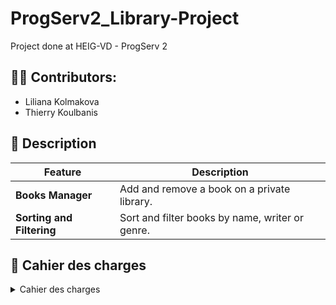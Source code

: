 # ProgServ2_Library-Project

Project done at HEIG-VD - ProgServ 2
 
## 👨‍💻 Contributors:  
- Liliana Kolmakova
- Thierry Koulbanis
 
## 📜 Description  
 
| Feature               | Description                                                                                     |
|-----------------------|-------------------------------------------------------------------------------------------------|
| **Books Manager** | Add and remove a book on a private library. |
| **Sorting and Filtering** | Sort and filter books by name, writer or genre. |

## 📌 Cahier des charges

<details>
 <summary>Cahier des charges</summary>

## 1. Objectif du projet
Le projet **Libs Project** a pour but de créer une application web simple et pratique qui permet à chacun de gérer sa propre bibliothèque en ligne. 
L’idée est d’offrir un espace personnel où l’utilisateur peut ajouter ses livres, suivre ses lectures, laisser des notes ou des commentaires, et organiser sa collection selon ses envies.
L’application sera intuitive, accessible depuis Internet, et développée avec PHP et MySQL.

L’application sera intuitive, accessible depuis Internet, et développée avec PHP et MySQL.

## 2. Description générale
Le site proposera une interface claire avec deux types d’accès :
- un espace public (pour la présentation du projet, l’inscription et la connexion)
- un espace privé (réservé aux utilisateurs connectés)

Deux rôles d’utilisateur seront prévus :
- **Utilisateur standard**, qui gère uniquement sa propre bibliothèque
- **Administrateur**, qui peut en plus gérer les comptes utilisateurs et modérer le contenu

## 3. Fonctionnalités principales

**Gestion des utilisateurs**
- Création d’un compte via un formulaire d’inscription
- Envoi automatique d’un e-mail de confirmation après la création du compte
- Connexion et déconnexion avec gestion de session
- Sécurité assurée avec des mots de passe hashés
- Gestion de deux rôles : utilisateur et administrateur

**Gestion des livres**

- Ajouter un livre avec ses informations : titre, auteur, genre, année, ISBN (optionnel)
- Modifier ou supprimer un livre existant
- Afficher la liste de ses livres
- Rechercher un livre par mot-clé
- Trier les livres par titre, auteur, genre ou année
  
**Suivi de lecture**
  
- Marquer un livre comme à lire, en cours ou lu
- Donner une note (de 1 à 5 étoiles)
- Laisser un commentaire personnel sur la lecture

## 4. Fonctionnalités optionnelles (si le temps le permet)
- Ajouter une image de couverture personnalisée
- Possibilité de scanner le ISBN

## 5. Structure des pages

| Type        | Page              | Description                                                                 |
|-------------|-------------------|-----------------------------------------------------------------------------|
| Publique   | Accueil           | Présente le projet et ses objectifs, avec accès à l’inscription et à la connexion |
| Publique   | Inscription       | Formulaire de création de compte                                            |
| Publique   | Connexion         | Formulaire d’accès à son compte                                             |
| Privée     | Tableau de bord   | Vue d’ensemble de la bibliothèque personnelle                               |
| Privée     | Mes livres        | Liste complète avec recherche et tri                                       |
| Privée     | Ajouter un livre  | Formulaire d’ajout de nouveau livre                                        |
| Privée     | Détails du livre  | Informations complètes, note et commentaire, options de modification       |
| Privée     | Administration    | Espace réservé à l’administrateur pour gérer les utilisateurs              |

## 6. Modèle de données

**Table : utilisateurs**

| Champ          | Description                              |
|---------------|------------------------------------------|
| id            | Identifiant unique                       |
| nom           | Nom de l’utilisateur                     |
| email         | Adresse e-mail                           |
| mot_de_passe  | Mot de passe hashé                       |
| role          | “user” ou “admin”                        |
| date_creation | Date d’inscription                       |

**Table : livres**

| Champ           | Description                                 |
|-----------------|---------------------------------------------|
| id              | Identifiant unique                          |
| titre           | Titre du livre                              |
| auteur          | Auteur                                      |
| genre           | Genre littéraire                            |
| annee           | Année de publication                        |
| isbn            | Numéro ISBN (facultatif)                    |
| couverture_url  | Image de couverture (facultative)          |
| utilisateur_id  | Lien vers le propriétaire du livre          |

**Table : lectures**

| Champ         | Description                                      |
|--------------|--------------------------------------------------|
| id           | Identifiant unique                               |
| utilisateur_id | Lien vers l’utilisateur                         |
| livre_id     | Lien vers le livre                                |
| statut       | “à lire”, “en cours”, ou “lu”                     |
| note         | Note sur 5                                       |
| commentaire  | Texte libre                                      |

## 7. Aspects techniques

- **Langages :** PHP, HTML, CSS
- **Base de données :** MySQL/MariaDB
- **Architecture :** code organisé en PHP orienté objet (modèle MVC simplifié)
- **Sécurité :**
  - Hash des mots de passe (password_hash())
  - Requêtes SQL sécurisées (PDO + requêtes préparées)
  - Validation et nettoyage des données utilisateur
- **Déploiement :** hébergement sur un serveur public
- **Configuration :** infos de connexion à la base dans un fichier séparé (config.php)

## 8. Répartition du travail

| Phase | Liliana | Thierry | Contributions communes |
|-------|---------|----------|-------------------------|
| **1. Conception / planification** | - Brainstorming sur les fonctionnalités<br>- Élaboration du cahier des charges | - Organisation du projet dans GitHub<br>- Planification des tables et relations de la base | - Validation des choix ensemble<br>- Décision des rôles et responsabilités |
| **2. Base de données** | - Participation à la définition des champs et relations | - Création de la base MySQL et des tables<br>- Préparation de scripts d’insertion de données de test | - Vérification de l’intégrité des données<br>- Tests de cohérence |
| **3. Pages HTML / Formulaires** | - Création des pages publiques simples : accueil, inscription, connexion<br>- Formulaires d’ajout de livre | - Création des pages privées simples : tableau de bord, liste des livres, détails livre, administration | - Validation que toutes les pages sont fonctionnelles<br>- Vérification des liens entre pages |
| **4. PHP / Back-end** | - Participation à la création des classes PHP (Utilisateur, Livre, Lecture)<br>- Gestion de la logique métier pour ajouter/modifier/supprimer des livres | - Gestion de l’authentification et des sessions<br>- Gestion des rôles et permissions<br>- Fonctionnalités administrateur | - Test des interactions entre front-end et back-end<br>- Vérification que toutes les fonctionnalités demandées fonctionnent |
| **5. Sécurité** | - Validation côté serveur des formulaires<br>- Vérification des entrées utilisateurs | - Implémentation de PDO et requêtes préparées<br>- Hash des mots de passe<br>- Gestion sécurisée des sessions | - Tests globaux de sécurité<br>- Contrôle des droits d’accès |
| **6. Tests et débogage** | - Tests des pages publiques et privées | - Tests des fonctionnalités critiques (authentification, rôle) | - Correction des bugs ensemble<br>- Vérification que tout est fonctionnel selon le cahier des charges |
| **7. Déploiement** | - Préparation des fichiers pour le serveur | - Upload sur serveur public et configuration de la base | - Vérification finale que le site fonctionne en ligne |
| **8. Documentation / Rapport final** | - Rédaction du cahier des charges final | - Rédaction de la partie technique (structure base, code, architecture) | - Relecture et validation finale<br>- Préparation du mail de soumission |


## 9. Conclusion
Libs Project est une application web qui aide à gérer sa bibliothèque personnelle. 

Elle propose une interface simple : authentification, gestion des rôles, sécurité, sessions et base de données. Le but est de créer un site fonctionnel et facile à utiliser, tout en mettant en pratique ce qu’on a appris en cours. Ce projet permet de voir concrètement comment fonctionne une application web complète, depuis le développement jusqu’au déploiement.
</details>

## 
